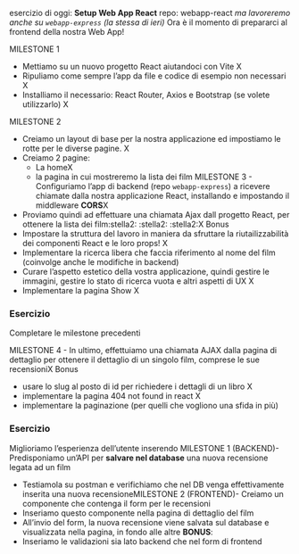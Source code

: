 esercizio di oggi: **Setup Web App React** 
repo: webapp-react *ma lavoreremo anche su `webapp-express` (la stessa di ieri)* 
Ora è il momento di prepararci al frontend della nostra Web App! 

MILESTONE 1 
- Mettiamo su un nuovo progetto React aiutandoci con Vite X
 - Ripuliamo come sempre l’app da file e codice di esempio non necessari X
 - Installiamo il necessario: React Router, Axios e Bootstrap (se volete utilizzarlo)  X
 
 MILESTONE 2 
 - Creiamo un layout di base per la nostra applicazione ed impostiamo le rotte per le diverse pagine. X
 - Creiamo 2 pagine:
     - La homeX
     - la pagina in cui mostreremo la lista dei film MILESTONE 3 - Configuriamo l’app di backend (repo `webapp-express`) a ricevere chiamate dalla nostra applicazione React, installando e impostando il middleware **CORS**X
 - Proviamo quindi ad effettuare una chiamata Ajax dall progetto React, per ottenere la lista dei film:stella2: :stella2: :stella2:X
  Bonus 
  - Impostare la struttura del lavoro in maniera da sfruttare la riutailizzabilità dei componenti React e le loro props! X
  - Implementare la ricerca libera che faccia riferimento al nome del film (coinvolge anche le modifiche in backend) 
  - Curare l’aspetto estetico della vostra applicazione, quindi gestire le immagini, gestire lo stato di ricerca vuota e altri aspetti di UX X
  - Implementare la pagina Show X


  ### Esercizio 
  Completare le milestone precedenti 
  
  MILESTONE 4 - In ultimo, effettuiamo una chiamata AJAX dalla pagina di dettaglio per ottenere il dettaglio di un singolo film, comprese le sue recensioniX 
  Bonus
- usare lo slug al posto di id per richiedere i dettagli di un libro X
- implementare la pagina 404 not found in react X
- implementare la paginazione (per quelli che vogliono una sfida in più) 


### Esercizio
Miglioriamo l’esperienza dell’utente inserendo
MILESTONE 1 (BACKEND)- 
Predisponiamo un’API per **salvare nel database** una nuova recensione legata ad un film
- Testiamola su postman e verifichiamo che nel DB venga effettivamente inserita una nuova recensioneMILESTONE 2 (FRONTEND)- Creiamo un componente che contenga il form per le recensioni
- Inseriamo questo componente nella pagina di dettaglio del film
- All’invio del form, la nuova recensione viene salvata sul database e visualizzata nella pagina, in fondo alle altre
**BONUS**:
- Inseriamo le validazioni sia lato backend che nel form di frontend